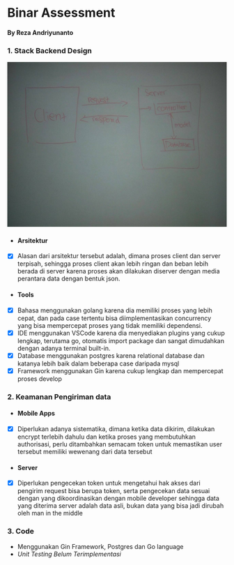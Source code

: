 # Binar Assessment
#### By Reza Andriyunanto
### 1. Stack Backend Design
![Stack Backend Design](https://raw.githubusercontent.com/rezandry/binarassessment/master/image/Arc.jpg)
* #### Arsitektur 
* [x] Alasan dari arsitektur tersebut adalah, dimana proses client dan server terpisah, sehingga proses client akan lebih ringan dan beban lebih berada di server karena proses akan dilakukan diserver dengan media perantara data dengan bentuk json.
* #### Tools
* [x] Bahasa menggunakan golang karena dia memiliki proses yang lebih cepat, dan pada case tertentu bisa diimplementasikan concurrency yang bisa mempercepat proses yang tidak memiliki dependensi.
* [x] IDE menggunakan VSCode karena dia menyediakan plugins yang cukup lengkap, terutama go, otomatis import package dan sangat dimudahkan dengan adanya terminal built-in.
* [x] Database menggunakan postgres karena relational database dan katanya lebih baik dalam beberapa case daripada mysql
* [x] Framework menggunakan Gin karena cukup lengkap dan mempercepat proses develop

### 2. Keamanan Pengiriman data
* #### Mobile Apps
* [x] Diperlukan adanya sistematika, dimana ketika data dikirim, dilakukan encrypt terlebih dahulu dan ketika proses yang membutuhkan authorisasi, perlu ditambahkan semacam token untuk memastikan user tersebut memiliki wewenang dari data tersebut
* #### Server
* [x] Diperlukan pengecekan token untuk mengetahui hak akses dari pengirim request bisa berupa token, serta pengecekan data sesuai dengan yang dikoordinasikan dengan mobile developer sehingga data yang diterima server adalah data asli, bukan data yang bisa jadi dirubah oleh man in the middle

### 3. Code
* Menggunakan Gin Framework, Postgres dan Go language
* _Unit Testing Belum Terimplementasi_
